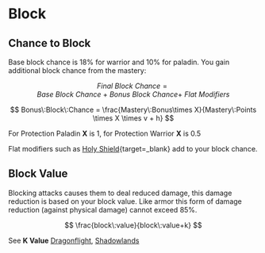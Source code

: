 # Block

## Chance to Block

Base block chance is 18% for warrior and 10% for paladin.
You gain additional block chance from the mastery:

$$
Final\:Block\:Chance = Base\:Block\:Chance\:+\:Bonus\:Block\:Chance+\:Flat\:Modifiers
$$

$$
Bonus\:Block\:Chance = \frac{Mastery\:Bonus\times X}{Mastery\:Points \times X \times v + h}
$$

For Protection Paladin **X** is 1, for Protection Warrior **X** is 0.5

Flat modifiers such as [Holy Shield](https://www.wowhead.com/spell=152261/holy-shield){target=_blank} add to your block chance.


## Block Value
Blocking attacks causes them to deal reduced damage, this damage reduction is based on your block value.
Like armor this form of damage reduction (against physical damage) cannot exceed 85%.

$$
\frac{block\:value}{block\:value+k}
$$

See **K Value** [Dragonflight](../system/constants-df.md), [Shadowlands](../system/constants-sl.md)
